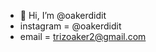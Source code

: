 - 👋 Hi, I’m @oakerdidit
- instagram = @oakerdidit 
- email = trizoaker2@gmail.com

<!---
oakerdidit/oakerdidit is a ✨ special ✨ repository because its `README.md` (this file) appears on your GitHub profile.
You can click the Preview link to take a look at your changes.
--->
